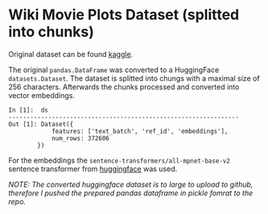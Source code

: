 # Wiki Movie Plots Dataset (splitted into chunks)
Original dataset can be found [kaggle](https://www.kaggle.com/datasets/jrobischon/wikipedia-movie-plots).


The original `pandas.DataFrame` was converted to a HuggingFace `datasets.Dataset`. The dataset is splitted into chungs with a maximal size of 256 characters. Afterwards the chunks processed and converted into vector embeddings. 

```
In [1]:  ds
----------------------------------------------------------------
Out [1]: Dataset({
            features: ['text_batch', 'ref_id', 'embeddings'],
            num_rows: 372606
        })
```

For the embeddings the `sentence-transformers/all-mpnet-base-v2` sentence transformer from [huggingface](https://huggingface.co/sentence-transformers/all-mpnet-base-v2) was used.

*NOTE: The converted huggingface dataset is to large to upload to github, therefore I pushed the prepared pandas dataframe in pickle fomrat to the repo.*